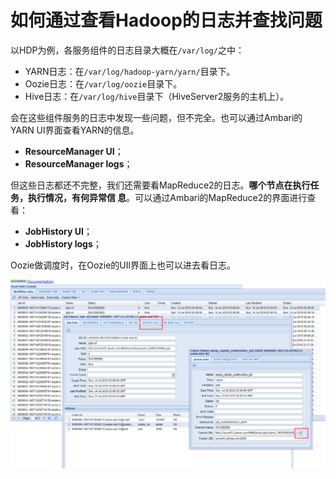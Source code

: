 如何通过查看Hadoop的日志并查找问题
================================================================================
以HDP为例，各服务组件的日志目录大概在`/var/log/`之中：
+ YARN日志：在`/var/log/hadoop-yarn/yarn/`目录下。
+ Oozie日志：在`/var/log/oozie`目录下。
+ Hive日志：在`/var/log/hive`目录下（HiveServer2服务的主机上）。

会在这些组件服务的日志中发现一些问题，但不完全。也可以通过Ambari的YARN UI界面查看YARN的信息。
+ **ResourceManager UI**；
+ **ResourceManager logs**；

但这些日志都还不完整，我们还需要看MapReduce2的日志。**哪个节点在执行任务，执行情况，有何异常信
息**。可以通过Ambari的MapReduce2的界面进行查看：
+ **JobHistory UI**；
+ **JobHistory logs**；

Oozie做调度时，在Oozie的UIl界面上也可以进去看日志。

![oozie上看日志](img/1.png)



